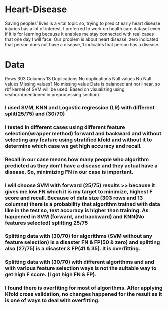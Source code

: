 # Heart-Disease
Saving peoples’ lives is a vital topic so, trying to predict early heart disease injuries has a lot of interest. I preferred to work on health care dataset even if it is for learning because it enables me stay connected with real cases that one day I will face. Our problem is about heart disease, zero indicated that person does not have a disease, 1 indicates that person has a disease.
# Data 
Rows  303
Columns  13
Duplications   No duplications
Null values No Null values
Missing values?  No missing value
Data is balanced ant not linear, so rbf kernel of SVM will be used. Based on visualizing using seaborn(mentioned in preprocessing section).

### I used SVM, KNN and Logostic regression (LR) with different split(25/75) and (30/70)
### I tested in different cases using different feature selection(wrapper method) forward and backward and without selecting any feature using stratified kfold and without it to determine which case we get high accuracy and recall.
### Recall in our case means how many people who algorithm predicted as they don’t have a disease and they actual have a disease. So, minimizing FN in our case is important.
### I will choose SVM with forward (25/75) results >> because it gives me low FN which it is my target to minimize, highest F score and recall. Because of data size (303 rows and 13 columns) there is a probability that algorithm trained with data like in the test so, test accuracy is higher than training. As happened in SVM (forward, and backward) and KNN(No features selected) splitting 25/75
### Splitting data with (30/70) for algorithms (SVM without any feature selection) is a disaster FN & FP(50 & zero) and splitting also (27/75) is a disaster & FP(41 & 35). It is overfitting.
### Splitting data with (30/70) with different algorithms and and with various feature selection ways is not the suitable way to get high F score. (I got high FN & FP).
### I found there is overfiting for most of algorithms. After applying Kfold cross validation, no changes happened for the result as it is one of ways to deal with overfitting.
